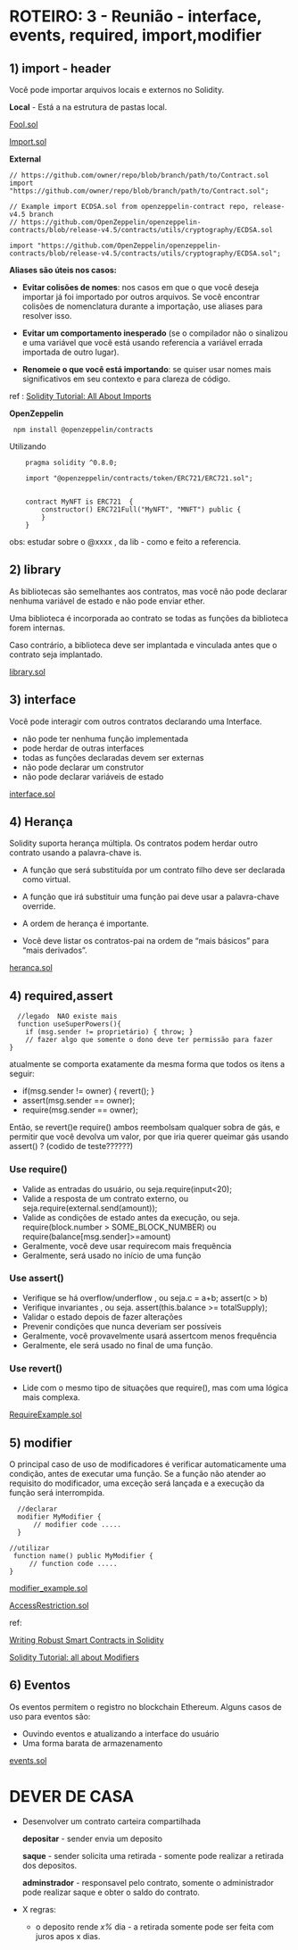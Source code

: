 # ROTEIRO: 3 - Reunião - interface,  events, required, import,modifier

## 1) import - header  

Você pode importar arquivos locais e externos no Solidity.

**Local** -  Está a na estrutura de pastas local.

  [Fool.sol](Fool.sol)
  
  [Import.sol](Import.sol)


**External**

    // https://github.com/owner/repo/blob/branch/path/to/Contract.sol
    import "https://github.com/owner/repo/blob/branch/path/to/Contract.sol";

    // Example import ECDSA.sol from openzeppelin-contract repo, release-v4.5 branch
    // https://github.com/OpenZeppelin/openzeppelin-contracts/blob/release-v4.5/contracts/utils/cryptography/ECDSA.sol

    import "https://github.com/OpenZeppelin/openzeppelin-contracts/blob/release-v4.5/contracts/utils/cryptography/ECDSA.sol";



 **Aliases são úteis nos casos:**
 
 - **Evitar colisões de nomes**: nos casos em que o que você deseja importar já foi importado por outros arquivos. Se você encontrar colisões de nomenclatura durante a importação, use aliases para resolver isso.
  
 - **Evitar um comportamento inesperado** (se o compilador não o sinalizou e uma variável que você está usando referencia a variável errada importada de outro lugar).
 
 - **Renomeie o que você está importando**: se quiser usar nomes mais significativos em seu contexto e para clareza de código.

ref : [Solidity Tutorial: All About Imports](https://betterprogramming.pub/solidity-tutorial-all-about-imports-c65110e41f3a)


**OpenZeppelin** 

     npm install @openzeppelin/contracts

   Utilizando
 
        pragma solidity ^0.8.0;

        import "@openzeppelin/contracts/token/ERC721/ERC721.sol";
      

        contract MyNFT is ERC721  {
            constructor() ERC721Full("MyNFT", "MNFT") public {
            }
        }

obs: estudar sobre o @xxxx , da lib - como e feito a referencia. 
## 2)  library

As bibliotecas são semelhantes aos contratos, mas você não pode declarar nenhuma variável de estado e não pode enviar ether.

Uma biblioteca é incorporada ao contrato se todas as funções da biblioteca forem internas.

Caso contrário, a biblioteca deve ser implantada e vinculada antes que o contrato seja implantado.

[library.sol](library.sol)


## 3) interface

  Você pode interagir com outros contratos declarando uma Interface.

- não pode ter nenhuma função implementada
- pode herdar de outras interfaces
- todas as funções declaradas devem ser externas
- não pode declarar um construtor
- não pode declarar variáveis ​​de estado

[interface.sol](interface.sol)

## 4) Herança

Solidity suporta herança múltipla. Os contratos podem herdar outro contrato usando a palavra-chave is.

- A função que será substituída por um contrato filho deve ser declarada como virtual.

- A função que irá substituir uma função pai deve usar a palavra-chave override.

- A ordem de herança é importante.

- Você deve listar os contratos-pai na ordem de “mais básicos” para “mais derivados”.
  
[heranca.sol](heranca.sol)

  
## 4) required,assert

      //legado  NAO existe mais 
      function useSuperPowers(){ 
        if (msg.sender != proprietário) { throw; } 
        // fazer algo que somente o dono deve ter permissão para fazer 
    } 

   atualmente se comporta exatamente da mesma forma que todos os itens a seguir:

- if(msg.sender != owner) { revert(); }
- assert(msg.sender == owner);
- require(msg.sender == owner);

Então, se revert()e require() ambos reembolsam qualquer sobra de gás, e permitir que você devolva um valor, por que iria querer queimar gás usando assert() ?
(codido de teste??????)

### Use require()

- Valide as entradas do usuário, ou seja.require(input<20);
- Valide a resposta de um contrato externo, ou seja.require(external.send(amount));
- Valide as condições de estado antes da execução, ou seja. require(block.number > SOME_BLOCK_NUMBER) ou require(balance[msg.sender]>=amount)
- Geralmente, você deve usar requirecom mais frequência
- Geralmente, será usado no início de uma função

### Use assert()

- Verifique se há overflow/underflow , ou seja.c = a+b; assert(c > b)
- Verifique invariantes , ou seja. assert(this.balance >= totalSupply);
- Validar o estado depois de fazer alterações
- Prevenir condições que nunca deveriam ser possíveis
- Geralmente, você provavelmente usará assertcom menos frequência
- Geralmente, ele será usado no final de uma função.

### Use revert()

- Lide com o mesmo tipo de situações que require(), mas com uma lógica mais complexa.


[RequireExample.sol](RequireExample.sol)

## 5) modifier

O principal caso de uso de modificadores é verificar automaticamente uma condição, antes de executar uma função. Se a função não atender ao requisito do modificador, uma exceção será lançada e a execução da função será interrompida.

      //declarar 
      modifier MyModifier {
          // modifier code .....
      }
 
    //utilizar 
     function name() public MyModifier {
         // function code .....
    }

  [modifier_example.sol](modifier_example.sol)

  [AccessRestriction.sol](AccessRestriction.sol)
  
  ref:

  [Writing Robust Smart Contracts in Solidity](https://blog.colony.io/writing-more-robust-smart-contracts-99ad0a11e948/)
  
  [Solidity Tutorial: all about Modifiers](https://medium.com/coinmonks/solidity-tutorial-all-about-modifiers-a86cf81c14cb)
  

## 6) Eventos 
 Os eventos permitem o registro no blockchain Ethereum. Alguns casos de uso para eventos são:

 - Ouvindo eventos e atualizando a interface do usuário 
 - Uma forma barata de armazenamento

[events.sol](events.sol)



# DEVER DE CASA


- Desenvolver um contrato carteira compartilhada

   **depositar**  - sender envia um deposito

   **saque**  - sender solicita uma retirada - somente pode realizar a retirada dos depositos.

   **adminstrador** - responsavel pelo contrato, somente o administrador pode realizar saque e obter o saldo do contrato. 
  
- X regras:
    -   o deposito rende *x%*  dia - a retirada somente pode ser feita com juros apos x dias.
